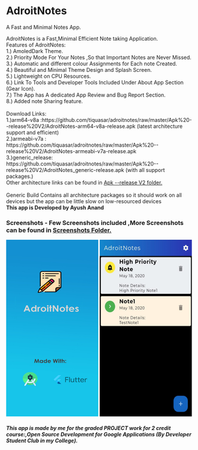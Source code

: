 # AdroitNotes
A Fast and Minimal Notes App.<br>
<p>
AdroitNotes is a Fast,Minimal Efficient Note taking Application.<br>
Features of AdroitNotes:<br>
  1.) AmoledDark Theme.<br>
  2.) Priority Mode For Your Notes ,So that Important Notes are Never Missed.<br>
  3.) Automatic and different colour Assignments for Each note Created.<br>
  4.) Beautiful and Minimal Theme Design and Splash Screen.<br>
  5.) Lightweight on CPU Resources.<br>
  6.) Link To Tools and Developer Tools Included Under About App Section (Gear Icon).<br>
  7.) The App has A dedicated App Review and Bug Report Section.<br>
  8.) Added note Sharing feature.<br><br>
  Download Links:<br>
1.)arm64-v8a :https://github.com/tiquasar/adroitnotes/raw/master/Apk%20--release%20V2/AdroitNotes-arm64-v8a-release.apk
  (latest architecture support and efficient)<br>
2.)armeabi-v7a : https://github.com/tiquasar/adroitnotes/raw/master/Apk%20--release%20V2/AdroitNotes-armeabi-v7a-release.apk<br>
3.)generic_release: https://github.com/tiquasar/adroitnotes/raw/master/Apk%20--release%20V2/AdroitNotes_generic-release.apk (with all support packages.)<br>
Other architecture links can be found in <a href="https://github.com/tiquasar/adroitnotes/tree/master/Apk%20--release%20V2">Apk --release V2 folder.</a><br><br>
 Generic Build Contains all architecture packages so it should work on all devices but the app can be little slow on low-resourced devices<br>
<b>This app is Developed by Ayush Anand</b><br>


</p>

<h3> Screenshots - Few Screenshots included ,More Screenshots can be found in   <a href="https://github.com/tiquasar/adroitnotes/tree/master/App%20Screenshots"> Screenshots Folder.</a></h3>


<img src="https://github.com/tiquasar/adroitnotes/blob/master/App%20Screenshots/splash.png" height="480" width="250"  >
<img src="https://github.com/tiquasar/adroitnotes/blob/master/App%20Screenshots/Screenshot%20(3).jpeg" height="480" width="250" >

<h5> This app is made by me for the graded PROJECT work for 2 credit course:,<b>Open Source Development for Google Applications</b> (By Developer Student Club in my College).
